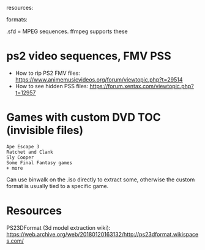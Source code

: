 resources:



formats:

.sfd = MPEG sequences. ffmpeg supports these


# ps2 video sequences, FMV PSS

- How to rip PS2 FMV files: https://www.animemusicvideos.org/forum/viewtopic.php?t=29514
- How to see hidden PSS files: https://forum.xentax.com/viewtopic.php?t=12957



# Games with custom DVD TOC (invisible files)

    Ape Escape 3
    Ratchet and Clank
    Sly Cooper
    Some Final Fantasy games
    + more


Can use binwalk on the .iso directly to extract some,
otherwise the custom format is usually tied to a specific game.



# Resources

PS23DFormat (3d model extraction wiki): https://web.archive.org/web/20180120163132/http://ps23dformat.wikispaces.com/



